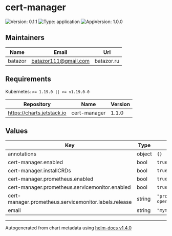# cert-manager

![Version: 0.1.1](https://img.shields.io/badge/Version-0.1.1-informational?style=flat-square) ![Type: application](https://img.shields.io/badge/Type-application-informational?style=flat-square) ![AppVersion: 1.0.0](https://img.shields.io/badge/AppVersion-1.0.0-informational?style=flat-square)

## Maintainers

| Name | Email | Url |
| ---- | ------ | --- |
| batazor | batazor111@gmail.com | batazor.ru |

## Requirements

Kubernetes: `>= 1.19.0 || >= v1.19.0-0`

| Repository | Name | Version |
|------------|------|---------|
| https://charts.jetstack.io | cert-manager | 1.1.0 |

## Values

| Key | Type | Default | Description |
|-----|------|---------|-------------|
| annotations | object | `{}` |  |
| cert-manager.enabled | bool | `true` |  |
| cert-manager.installCRDs | bool | `true` |  |
| cert-manager.prometheus.enabled | bool | `true` |  |
| cert-manager.prometheus.servicemonitor.enabled | bool | `true` |  |
| cert-manager.prometheus.servicemonitor.labels.release | string | `"prometheus-operator"` |  |
| email | string | `"mymail@gmail.com"` |  |

----------------------------------------------
Autogenerated from chart metadata using [helm-docs v1.4.0](https://github.com/norwoodj/helm-docs/releases/v1.4.0)

